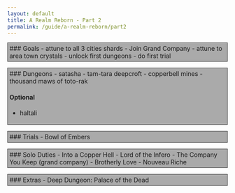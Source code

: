 ```yaml
---
layout: default
title: A Realm Reborn - Part 2
permalink: /guide/a-realm-reborn/part2
---
```


<style>
	section {
		background-color: #aaa;
		border: 1px solid #444;
		margin: 1em 0;
		padding: 4px;
	}
</style>

<section class="goals" markdown="1">
### Goals
 - attune to all 3 cities shards
 - Join Grand Company
 - attune to area town crystals
 - unlock first dungeons
 - do first trial
</section>

<section class="dungeons" markdown="1">
### Dungeons
 - satasha
 - tam-tara deepcroft
 - copperbell mines
 - thousand maws of toto-rak

#### Optional
 - haltali
</section>

<section class="trials" markdown="1">
### Trials
 - Bowl of Embers
</section>

<section class="solos" markdown="1">
### Solo Duties
 - Into a Copper Hell
 - Lord of the Infero
 - The Company You Keep (grand company)
 - Brotherly Love
 - <span class="msq">Nouveau Riche</span>
</section>

<section class="extras" markdown="1">
### Extras
  - Deep Dungeon: Palace of the Dead
</section>

